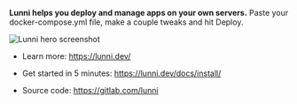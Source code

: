 **Lunni helps you deploy and manage apps on your own servers.** Paste your docker-compose.yml file, make a couple tweaks and hit Deploy.

![Lunni hero screenshot](https://lunni.dev/images/screenshot-hero.png)
 
- Learn more: https://lunni.dev/

- Get started in 5 minutes: https://lunni.dev/docs/install/

- Source code: https://gitlab.com/lunni
